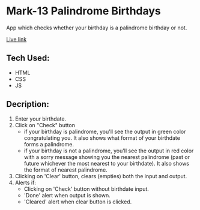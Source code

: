 # Mark-13 Palindrome Birthdays

App which checks whether your birthday is a palindrome birthday or not.

[Live link](https://neog-palindrome-birthdays.vercel.app/)

## Tech Used:

- HTML
- CSS
- JS

## Decription:

1. Enter your birthdate.
1. Click on "Check" button
   - if your birthday is palindrome, you'll see the output in green color congratulating you. It also shows what format of your birthdate forms a palindrome.
   - if your birthday is not a palindrome, you'll see the output in red color with a sorry message showing you the nearest palindrome (past or future whichever the most nearest to your birthdate). It also shows the format of nearest palindrome.
1. Clicking on 'Clear' button, clears (empties) both the input and output.
1. Alerts if:
   - Clicking on 'Check' button without birthdate input.
   - 'Done' alert when output is shown.
   - 'Cleared' alert when clear button is clicked.
